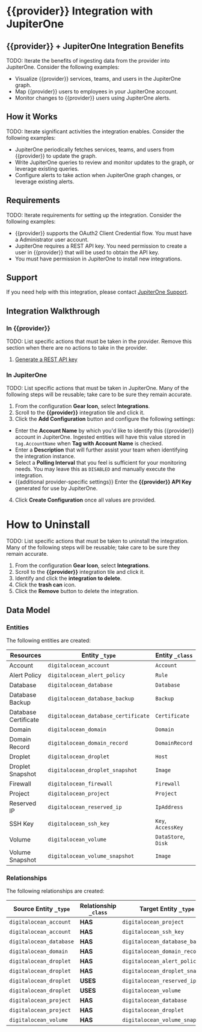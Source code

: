 # {{provider}} Integration with JupiterOne

## {{provider}} + JupiterOne Integration Benefits

TODO: Iterate the benefits of ingesting data from the provider into JupiterOne.
Consider the following examples:

- Visualize {{provider}} services, teams, and users in the JupiterOne graph.
- Map {{provider}} users to employees in your JupiterOne account.
- Monitor changes to {{provider}} users using JupiterOne alerts.

## How it Works

TODO: Iterate significant activities the integration enables. Consider the
following examples:

- JupiterOne periodically fetches services, teams, and users from {{provider}}
  to update the graph.
- Write JupiterOne queries to review and monitor updates to the graph, or
  leverage existing queries.
- Configure alerts to take action when JupiterOne graph changes, or leverage
  existing alerts.

## Requirements

TODO: Iterate requirements for setting up the integration. Consider the
following examples:

- {{provider}} supports the OAuth2 Client Credential flow. You must have a
  Administrator user account.
- JupiterOne requires a REST API key. You need permission to create a user in
  {{provider}} that will be used to obtain the API key.
- You must have permission in JupiterOne to install new integrations.

## Support

If you need help with this integration, please contact
[JupiterOne Support](https://support.jupiterone.io).

## Integration Walkthrough

### In {{provider}}

TODO: List specific actions that must be taken in the provider. Remove this
section when there are no actions to take in the provider.

1. [Generate a REST API key](https://example.com/docs/generating-api-keys)

### In JupiterOne

TODO: List specific actions that must be taken in JupiterOne. Many of the
following steps will be reusable; take care to be sure they remain accurate.

1. From the configuration **Gear Icon**, select **Integrations**.
2. Scroll to the **{{provider}}** integration tile and click it.
3. Click the **Add Configuration** button and configure the following settings:

- Enter the **Account Name** by which you'd like to identify this {{provider}}
  account in JupiterOne. Ingested entities will have this value stored in
  `tag.AccountName` when **Tag with Account Name** is checked.
- Enter a **Description** that will further assist your team when identifying
  the integration instance.
- Select a **Polling Interval** that you feel is sufficient for your monitoring
  needs. You may leave this as `DISABLED` and manually execute the integration.
- {{additional provider-specific settings}} Enter the **{{provider}} API Key**
  generated for use by JupiterOne.

4. Click **Create Configuration** once all values are provided.

# How to Uninstall

TODO: List specific actions that must be taken to uninstall the integration.
Many of the following steps will be reusable; take care to be sure they remain
accurate.

1. From the configuration **Gear Icon**, select **Integrations**.
2. Scroll to the **{{provider}}** integration tile and click it.
3. Identify and click the **integration to delete**.
4. Click the **trash can** icon.
5. Click the **Remove** button to delete the integration.

<!-- {J1_DOCUMENTATION_MARKER_START} -->
<!--
********************************************************************************
NOTE: ALL OF THE FOLLOWING DOCUMENTATION IS GENERATED USING THE
"j1-integration document" COMMAND. DO NOT EDIT BY HAND! PLEASE SEE THE DEVELOPER
DOCUMENTATION FOR USAGE INFORMATION:

https://github.com/JupiterOne/sdk/blob/main/docs/integrations/development.md
********************************************************************************
-->

## Data Model

### Entities

The following entities are created:

| Resources            | Entity `_type`                      | Entity `_class`     |
| -------------------- | ----------------------------------- | ------------------- |
| Account              | `digitalocean_account`              | `Account`           |
| Alert Policy         | `digitalocean_alert_policy`         | `Rule`              |
| Database             | `digitalocean_database`             | `Database`          |
| Database Backup      | `digitalocean_database_backup`      | `Backup`            |
| Database Certificate | `digitalocean_database_certificate` | `Certificate`       |
| Domain               | `digitalocean_domain`               | `Domain`            |
| Domain Record        | `digitalocean_domain_record`        | `DomainRecord`      |
| Droplet              | `digitalocean_droplet`              | `Host`              |
| Droplet Snapshot     | `digitalocean_droplet_snapshot`     | `Image`             |
| Firewall             | `digitalocean_firewall`             | `Firewall`          |
| Project              | `digitalocean_project`              | `Project`           |
| Reserved IP          | `digitalocean_reserved_ip`          | `IpAddress`         |
| SSH Key              | `digitalocean_ssh_key`              | `Key`, `AccessKey`  |
| Volume               | `digitalocean_volume`               | `DataStore`, `Disk` |
| Volume Snapshot      | `digitalocean_volume_snapshot`      | `Image`             |

### Relationships

The following relationships are created:

| Source Entity `_type`   | Relationship `_class` | Target Entity `_type`           |
| ----------------------- | --------------------- | ------------------------------- |
| `digitalocean_account`  | **HAS**               | `digitalocean_project`          |
| `digitalocean_account`  | **HAS**               | `digitalocean_ssh_key`          |
| `digitalocean_database` | **HAS**               | `digitalocean_database_backup`  |
| `digitalocean_domain`   | **HAS**               | `digitalocean_domain_record`    |
| `digitalocean_droplet`  | **HAS**               | `digitalocean_alert_policy`     |
| `digitalocean_droplet`  | **HAS**               | `digitalocean_droplet_snapshot` |
| `digitalocean_droplet`  | **USES**              | `digitalocean_reserved_ip`      |
| `digitalocean_droplet`  | **USES**              | `digitalocean_volume`           |
| `digitalocean_project`  | **HAS**               | `digitalocean_database`         |
| `digitalocean_project`  | **HAS**               | `digitalocean_droplet`          |
| `digitalocean_volume`   | **HAS**               | `digitalocean_volume_snapshot`  |

<!--
********************************************************************************
END OF GENERATED DOCUMENTATION AFTER BELOW MARKER
********************************************************************************
-->
<!-- {J1_DOCUMENTATION_MARKER_END} -->
